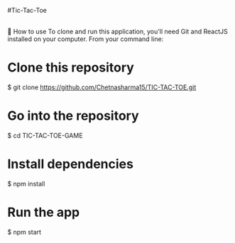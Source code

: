 # T i c - T a c - T o e <br><br>

📖 How to use
To clone and run this application, you'll need Git and ReactJS installed on your computer. From your command line:<br>

# Clone this repository <br>
$ git clone https://github.com/Chetnasharma15/TIC-TAC-TOE.git
<br>

# Go into the repository<br>
$ cd TIC-TAC-TOE-GAME<br>

# Install dependencies <br>
$ npm install <br>

# Run the app
$ npm start
 
 
